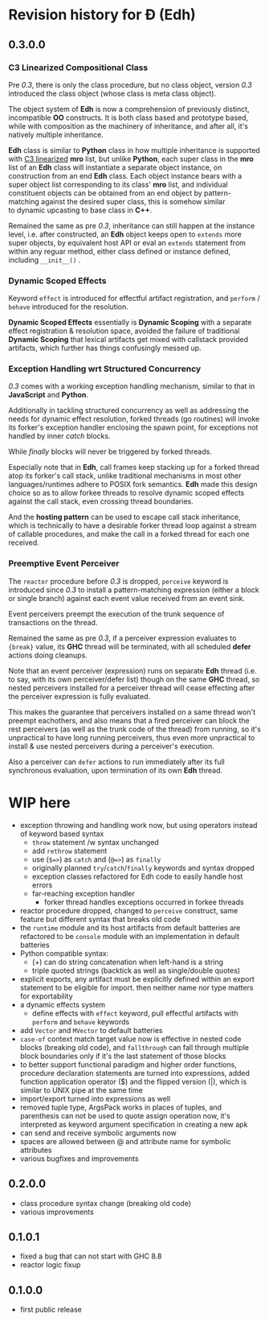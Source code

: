 # Revision history for Đ (Edh)

## 0.3.0.0

### C3 Linearized Compositional Class

Pre _0.3_, there is only the class procedure, but no class object, version
_0.3_ introduced the class object (whose class is meta class object).

The object system of **Edh** is now a comprehension of previously distinct,
incompatible **OO** constructs. It is both class based and prototype based,
while with composition as the machinery of inheritance, and after all, it's
natively multiple inheritance.

**Edh** class is similar to **Python** class in how multiple inheritance
is supported with
[C3 linearized](https://en.wikipedia.org/wiki/C3_linearization)
**mro** list, but unlike **Python**, each super class in the **mro** list
of an **Edh** class will instantiate a separate object instance, on
construction from an end **Edh** class. Each object instance bears
with a super object list corresponding to its class' **mro** list, and
individual constituent objects can be obtained from an end object by
pattern-matching against the desired super class, this is somehow similar  
to dynamic upcasting to base class in **C++**.

Remained the same as pre _0.3_, inheritance can still happen at the instance
level, i.e. after constructed, an **Edh** object keeps open to `extends`
more super objects, by equivalent host API or eval an `extends` statement
from within any reguar method, either class defined or instance defined,
including `__init__()` .

### Dynamic Scoped Effects

Keyword `effect` is introduced for effectful artifact registration, and
`perform` / `behave` introduced for the resolution.

**Dynamic Scoped Effects** essentially is **Dynamic Scoping** with a separate
effect registration & resolution space, avoided the failure of traditional
**Dynamic Scoping** that lexical artifacts get mixed with callstack provided
artifacts, which further has things confusingly messed up.

### Exception Handling wrt Structured Concurrency

_0.3_ comes with a working exception handling mechanism, similar to that
in **JavaScript** and **Python**.

Additionally in tackling structured concurrency as well as addressing the
needs for dynamic effect resolution, forked threads (go routines) will
invoke its forker's exception handler enclosing the spawn point, for
exceptions not handled by inner _catch_ blocks.

While _finally_ blocks will never be triggered by forked threads.

Especially note that in **Edh**, call frames keep stacking up for a
forked thread atop its forker's call stack, unlike traditional mechanisms
in most other languages/runtimes adhere to POSIX fork semantics. **Edh**
made this design choice so as to allow forkee threads to resolve dynamic
scoped effects against the call stack, even crossing thread boundaries.

And the **hosting pattern** can be used to escape call stack inheritance,
which is technically to have a desirable forker thread loop against a stream
of callable procedures, and make the call in a forked thread for each one
received.

### Preemptive Event Perceiver

The `reactor` procedure before _0.3_ is dropped, `perceive` keyword is
introduced since _0.3_ to install a pattern-matching expression (either a
block or single branch) against each event value received from an event sink.

Event perceivers preempt the execution of the trunk sequence of transactions
on the thread.

Remained the same as pre _0.3_, if a perceiver expression evaluates to
`{break}` value, its **GHC** thread will be terminated, with all scheduled
**defer** actions doing cleanups.

Note that an event perceiver (expression) runs on separate **Edh** thread
(i.e. to say, with its own perceiver/defer list) though on the same **GHC**
thread, so nested perceivers installed for a perceiver thread will cease
effecting after the perceiver expression is fully evaluated.

This makes the guarantee that perceivers installed on a same thread won't
preempt eachothers, and also means that a fired perceiver can block the rest
perceivers (as well as the trunk code of the thread) from running, so it's
unpractical to have long running perceivers, thus even more unpractical to
install & use nested perceivers during a perceiver's execution.

Also a perceiver can `defer` actions to run immediately after its full
synchronous evaluation, upon termination of its own **Edh** thread.

# WIP here

- exception throwing and handling work now, but using operators instead of
  keyword based syntax
  - `throw` statement /w syntax unchanged
  - add `rethrow` statement
  - use (`$=>`) as `catch` and (`@=>`) as `finally`
  - originally planned `try`/`catch`/`finally` keywords and syntax dropped
  - exception classes refactored for Edh code to easily handle host errors
  - far-reaching exception handler
    - forker thread handles exceptions occurred in forkee threads
- reactor procedure dropped, changed to `perceive` construct, same feature
  but different syntax that breaks old code
- the `runtime` module and its host artifacts from default batteries are
  refactored to be `console` module with an implementation in default
  batteries
- Python compatible syntax:
  - (+) can do string concatenation when left-hand is a string
  - triple quoted strings (backtick as well as single/double quotes)
- explicit exports, any artifact must be explicitly defined within an
  export statement to be eligible for import. then neither name nor type
  matters for exportability
- a dynamic effects system
  - define effects with `effect` keyword, pull effectful artifacts with
    `perform` and `behave` keywords
- add `Vector` and `MVector` to default batteries
- `case-of` context match target value now is effective in nested code
  blocks (breaking old code), and `fallthrough` can fall through multiple
  block boundaries only if it's the last statement of those blocks
- to better support functional paradigm and higher order functions,
  procedure declaration statements are turned into expressions, added function
  application operator (\$) and the flipped version (|), which is similar to
  UNIX pipe at the same time
- import/export turned into expressions as well
- removed tuple type, ArgsPack works in places of tuples, and parenthesis
  can not be used to quote assign operation now, it's interpreted as keyword
  argument specification in creating a new apk
- can send and receive symbolic arguments now
- spaces are allowed between @ and attribute name for symbolic attributes
- various bugfixes and improvements

## 0.2.0.0

- class procedure syntax change (breaking old code)
- various improvements

## 0.1.0.1

- fixed a bug that can not start with GHC 8.8
- reactor logic fixup

## 0.1.0.0

- first public release
